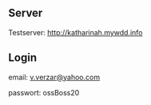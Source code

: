## Server

Testserver:
http://katharinah.mywdd.info


## Login

email: v.verzar@yahoo.com 

passwort: ossBoss20
